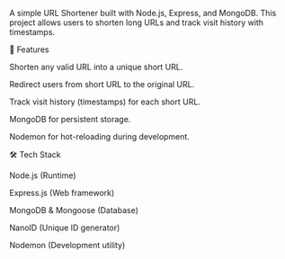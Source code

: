 A simple URL Shortener built with Node.js, Express, and MongoDB.
This project allows users to shorten long URLs and track visit history with timestamps.

🚀 Features

Shorten any valid URL into a unique short URL.

Redirect users from short URL to the original URL.

Track visit history (timestamps) for each short URL.

MongoDB for persistent storage.

Nodemon for hot-reloading during development.

🛠 Tech Stack

Node.js (Runtime)

Express.js (Web framework)

MongoDB & Mongoose (Database)

NanoID (Unique ID generator)

Nodemon (Development utility)
